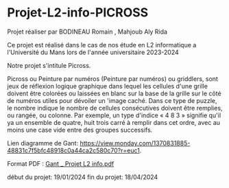 # Projet-L2-info-PICROSS
Projet réaliser par BODINEAU Romain , Mahjoub Aly Rida

Ce projet est réalisé dans le cas de nos étude en L2 informatique a l'Université du Mans lors de l'année universitaire 2023-2024

Notre projet s'intitule Picross.

Picross ou Peinture par numéros (Peinture par numéros) ou griddlers, sont jeux de réflexion logique graphique dans lequel les cellules d'une grille doivent être colorées ou laissées en blanc sur la base de la grille sur le côté de numéros utiles pour dévoiler un 'image caché. Dans ce type de puzzle, le nombre indique le nombre de cellules consécutives doivent être remplies, ou rangée, ou colonne. Par exemple, un type d'indice « 4 8 3 » signifie qu'il ya un ensemble de quatre, huit trois carré à remplir dans cet ordre, avec au moins une case vide entre des groupes successifs.

Lien diagramme de Gant:
https://view.monday.com/1370831885-48831c7f5bfc48918c0a44ca2c580c70?r=euc1.

Format PDF :
[Gant _ Projet L2 info.pdf](https://github.com/romain72510/Picross-L2-info/files/13990811/Gant._.Projet.L2.info.pdf)

début du projet: 19/01/2024
fin du projet: 18/04/2024

